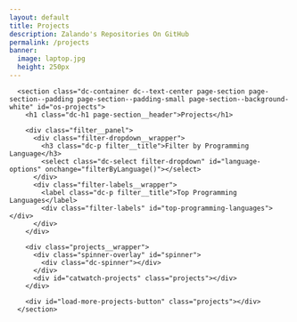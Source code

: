```yaml
---
layout: default
title: Projects
description: Zalando's Repositories On GitHub
permalink: /projects
banner:
  image: laptop.jpg
  height: 250px
---
```

      <section class="dc-container dc--text-center page-section page-section--padding page-section--padding-small page-section--background-white" id="os-projects">
        <h1 class="dc-h1 page-section__header">Projects</h1>

        <div class="filter__panel">
          <div class="filter-dropdown__wrapper">
            <h3 class="dc-p filter__title">Filter by Programming Language</h3>
            <select class="dc-select filter-dropdown" id="language-options" onchange="filterByLanguage()"></select>
          </div>
          <div class="filter-labels__wrapper">
            <label class="dc-p filter__title">Top Programming Languages</label>
            <div class="filter-labels" id="top-programming-languages"></div>
          </div>
        </div>

        <div class="projects__wrapper">
          <div class="spinner-overlay" id="spinner">
            <div class="dc-spinner"></div>
          </div>
          <div id="catwatch-projects" class="projects"></div>
        </div>

        <div id="load-more-projects-button" class="projects"></div>
      </section>
